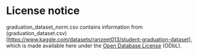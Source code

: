 # License notice

graduation_dataset_norm.csv contains information from (graduation_dataset.csv)[https://www.kaggle.com/datasets/ranzeet013/student-graduation-dataset], which is made available here under the [Open Database License](https://opendatacommons.org/licenses/odbl/) (ODbL).